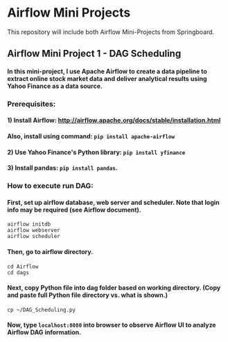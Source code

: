 # Airflow Mini Projects

This repository will include both Airflow Mini-Projects from Springboard.

## Airflow Mini Project 1 - DAG Scheduling
#### In this mini-project, I use Apache Airflow to create a data pipeline to extract online stock market data and deliver analytical results using Yahoo Finance as a data source.

### Prerequisites:
#### 1) Install Airflow: http://airflow.apache.org/docs/stable/installation.html 
#### Also, install using command: ```pip install apache-airflow```
#### 2) Use Yahoo Finance's Python library: ```pip install yfinance```
#### 3) Install pandas: ```pip install pandas```.

### How to execute run DAG:
#### First, set up airflow database, web server and scheduler. Note that login info may be required (see Airflow document).
```
airflow initdb
airflow webserver
airflow scheduler
```
#### Then, go to airflow directory. 

```
cd Airflow
cd dags
```

#### Next, copy Python file into dag folder based on working directory. (Copy and paste full Python file directory vs. what is shown.)

```
cp ~/DAG_Scheduling.py
```

#### Now, type ```localhost:8080``` into browser to observe Airflow UI to analyze Airflow DAG information.
